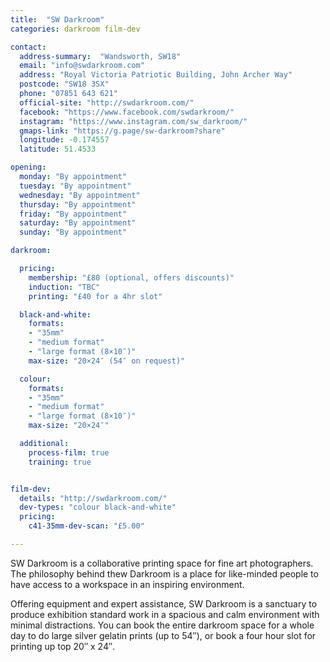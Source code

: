 ```yaml
---
title:  "SW Darkroom"
categories: darkroom film-dev

contact:
  address-summary:  "Wandsworth, SW18"
  email: "info@swdarkroom.com"
  address: "Royal Victoria Patriotic Building, John Archer Way"
  postcode: "SW18 3SX"
  phone: "07851 643 621"
  official-site: "http://swdarkroom.com/"
  facebook: "https://www.facebook.com/swdarkroom/"
  instagram: "https://www.instagram.com/sw_darkroom/"
  gmaps-link: "https://g.page/sw-darkroom?share"
  longitude: -0.174557
  latitude: 51.4533

opening:
  monday: "By appointment"
  tuesday: "By appointment"
  wednesday: "By appointment"
  thursday: "By appointment"
  friday: "By appointment"
  saturday: "By appointment"
  sunday: "By appointment"

darkroom:

  pricing:
    membership: "£80 (optional, offers discounts)"
    induction: "TBC"
    printing: "£40 for a 4hr slot"

  black-and-white:
    formats:
    - "35mm"
    - "medium format"
    - "large format (8×10″)"
    max-size: "20×24″ (54″ on request)"

  colour:
    formats:
    - "35mm"
    - "medium format"
    - "large format (8×10″)"  
    max-size: "20×24″"

  additional:
    process-film: true
    training: true


film-dev:
  details: "http://swdarkroom.com/"
  dev-types: "colour black-and-white"  
  pricing:
    c41-35mm-dev-scan: "£5.00"

---
```


SW Darkroom is a collaborative printing space for fine art photographers. The philosophy behind thew Darkroom is a place for like-minded people to have access to a workspace in an inspiring environment.

Offering equipment and expert assistance, SW Darkroom is a sanctuary to produce exhibition standard work in a spacious and calm environment with minimal distractions. You can book the entire darkroom space for a whole day to do large silver gelatin prints (up to 54″), or book a four hour slot for printing up top 20″ x 24″.
